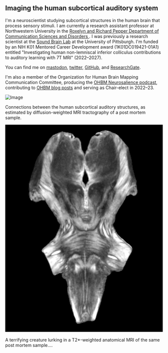 ## Imaging the human subcortical auditory system
I'm a neuroscientist studying subcortical structures in the human brain that process sensory stimuli.
I am currently a research assistant professor at Northwestern University in the [Roxelyn and Richard Pepper Department of Communication Sciences and Disorders ](https://communication.northwestern.edu/academics/communication-sciences-and-disorders/). I was previously a research scientist at the [Sound Brain Lab](https://www.shrs.pitt.edu/csd/research/sound-brain-lab) at the University of Pittsburgh.
I'm funded by an NIH K01 Mentored Career Development award (1K01DC019421-01A1) entitled "Investigating human non-lemniscal inferior colliculus contributions to auditory learning with 7T MRI" (2022–2027).

You can find me on [mastodon](https://fediscience.org/@sitek), [twitter](https://twitter.com/krsitek), [GitHub](https://github.com/sitek), and [ResearchGate](https://www.researchgate.net/profile/Kevin_Sitek).

I'm also a member of the Organization for Human Brain Mapping Communication Committee, producing the [OHBM Neurosalience podcast](https://anchor.fm/ohbm), contributing to [OHBM blog posts](https://www.ohbmbrainmappingblog.com/contributors.html) and serving as Chair-elect in 2022–23.

![Image](./images/KevinSitek_postmortem-human-brainstem_auditory-tractography.png)

Connections between the human subcortical auditory structures, as estimated by diffusion-weighted MRI tractography of a post mortem sample.

![Image](./images/demonculus_postmortem-brainstem.png)

A terrifying creature lurking in a T2*-weighted anatomical MRI of the same post mortem sample....
